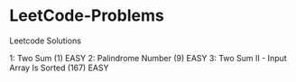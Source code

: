 # LeetCode-Problems
Leetcode Solutions

1: Two Sum (1) EASY
2: Palindrome Number (9) EASY
3: Two Sum II - Input Array Is Sorted (167) EASY
